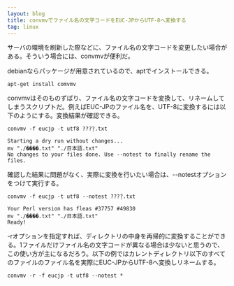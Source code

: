 ```yaml
---
layout: blog
title: convmvでファイル名の文字コードをEUC-JPからUTF-8へ変換する
tag: linux
---
```




サーバの環境を刷新した際などに、ファイル名の文字コードを変更したい場合がある。そういう場合には、convmvが便利だ。

debianならパッケージが用意されているので、aptでインストールできる。

    apt-get install comvmv

convmvはそのものずばり、ファイル名の文字コードを変換して、リネームしてしまうスクリプトだ。例えばEUC-JPのファイル名を、UTF-8に変換するには以下のようにする。変換結果が確認できる。

    convmv -f eucjp -t utf8 ???ܸ?.txt

    Starting a dry run without changes...
    mv "./����.txt" "./日本語.txt"
    No changes to your files done. Use --notest to finally rename the files.

確認した結果に問題がなく、実際に変換を行いたい場合は、--notestオプションをつけて実行する。

    convmv -f eucjp -t utf8 --notest ???ܸ?.txt

    Your Perl version has fleas #37757 #49830 
    mv "./����.txt" "./日本語.txt"
    Ready!

-rオプションを指定すれば、ディレクトリの中身を再帰的に変換することができる。1ファイルだけファイル名の文字コードが異なる場合は少ないと思うので、この使い方が主になるだろう。以下の例ではカレントディレクトリ以下のすべてのファイルのファイル名を実際にEUC-JPからUTF-8へ変換しリネームする。

    convmv -r -f eucjp -t utf8 --notest *
